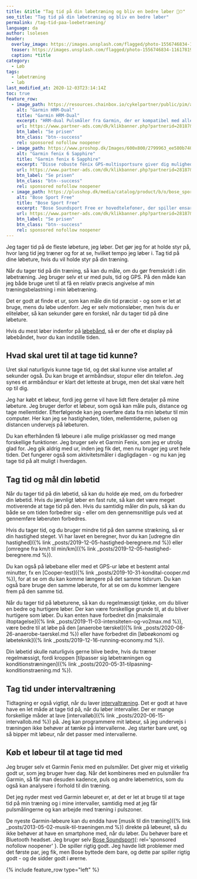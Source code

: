 ```yaml
---
title: &title "Tag tid på din løbetræning og bliv en bedre løber 🏃⏱"
seo_title: "Tag tid på din løbetræning og bliv en bedre løber"
permalink: /tag-tid-paa-loebetraening/
language: da
author: lsolesen
header:
  overlay_image: https://images.unsplash.com/flagged/photo-1556746834-11617819565b?ixid=MXwxMjA3fDB8MHxwaG90by1wYWdlfHx8fGVufDB8fHw%3D&ixlib=rb-1.2.1&auto=format&fit=crop&w=1200&q=5
  teaser: https://images.unsplash.com/flagged/photo-1556746834-11617819565b?ixid=MXwxMjA3fDB8MHxwaG90by1wYWdlfHx8fGVufDB8fHw%3D&ixlib=rb-1.2.1&auto=format&fit=crop&w=400&q=5
  caption: *title
category:
  - Løb
tags:
  - løbetræning
  - løb
last_modified_at: 2020-12-03T23:14:14Z
toc: true
feature_row:
  - image_path: https://resources.chainbox.io/cykelpartner/public/pim/accfaaab-7a3f-45d3-aeeb-713be660062d/010-12883-00ny_A_default.jpg
    alt: "Garmin HRM-Dual"
    title: "Garmin HRM-Dual"
    excerpt: "HRM-dual Pulsmåler fra Garmin, der er kompatibel med alle Garmin-computere med pulsfunktion. Måleren er blevet opgraderet, så den nu også anvender Bluetooth (BLE), og dermed også er kompatibel med alle andre mærker, der benytter ANT+ eller Bluetooth."
    url: https://www.partner-ads.com/dk/klikbanner.php?partnerid=28187&bannerid=16446&htmlurl=https://www.cykelpartner.dk/pulsbaelter/garmin-hrm-dual---pulsmaalerrem---ant-plus--og-ble
    btn_label: "Se prisen"
    btn_class: "btn--success"
    rel: sponsored nofollow noopener
  - image_path: https://www.proshop.dk/Images/600x800/2799963_ee580b740aa6.jpg
    alt: "Garmin fenix 6 Sapphire"
    title: "Garmin fenix 6 Sapphire"
    excerpt: "Disse robuste fēnix GPS-multisportsure giver dig mulighed for at tilføje kort, musik, intelligent tempoplanlægning med mere til din træning – så du kan klare alle udfordringer med lethed. Garmin har implementeret deres egen form for træningsparathed, som ikke helt er heart rate variability."
    url: https://www.partner-ads.com/dk/klikbanner.php?partnerid=28187&bannerid=67757&htmlurl=https://www.proshop.dk/Smartwatch-Sportsur-Aktivitetstracker/Garmin-fenix-6-Sapphire-black/2799963
    btn_label: "Se prisen"
    btn_class: "btn--success"
    rel: sponsored nofollow noopener
  - image_path: https://plusshop.dk/media/catalog/product/b/o/bose_sport_earbuds_black.png
    alt: "Bose Sport Free"
    title: "Bose Sport Free"
    excerpt: "Bose Soundsport Free er hovedtelefoner, der spiller ensartet og klart, uanset om din telefon er i hånden, i lommen, spændt fast på din arm eller sidder oven på løbebåndet … og der er ikke et eneste kabel involveret."
    url: https://www.partner-ads.com/dk/klikbanner.php?partnerid=28187&bannerid=54828&htmlurl=https://plusshop.dk/bose-sport-earbuds-sort
    btn_label: "Se prisen"
    btn_class: "btn--success"
    rel: sponsored nofollow noopener
---
```


Jeg tager tid på de fleste løbeture, jeg løber. Det gør jeg for at holde styr på, hvor lang tid jeg træner og for at se, hvilket tempo jeg løber i. Tag tid på dine løbeture, hvis du vil holde styr på din træning.

Når du tager tid på din træning, så kan du måle, om du gør fremskridt i din løbetræning. Jeg bruger selv et ur med puls, tid og GPS. På den måde kan jeg både bruge uret til at få en relativ præcis angivelse af min træningsbelastning i min løbetræning.

Det er godt at finde et ur, som kan måle din tid præcist - og som er let at bruge, mens du løbe udenforr. Jeg er selv motionsløber, men hvis du er eliteløber, så kan sekunder gøre en forskel, når du tager tid på dine løbeture.

Hvis du mest løber indenfor på [løbebånd](/guide-loebebaand/), så er der ofte et display på løbebåndet, hvor du kan indstille tiden.

## Hvad skal uret til at tage tid kunne?

Uret skal naturligvis kunne tage tid, og det skal kunne vise antallet af sekunder også. Du kan bruge et armbåndsur, stopur eller din telefon. Jeg synes et armbåndsur er klart det letteste at bruge, men det skal være helt op til dig.

Jeg har købt et løbeur, fordi jeg gerne vil have lidt flere detaljer på mine løbeture. Jeg bruger derfor et løbeur, som også kan måle puls, distance og tage mellemtider. Efterfølgende kan jeg overføre data fra min løbetur til min computer. Her kan jeg se hastigheden, tiden, mellemtiderne, pulsen og distancen undervejs på løbeturen.

Du kan efterhånden få løbeure i alle mulige prisklasser og med mange forskellige funktioner. Jeg bruger selv et Garmin Fenix, som jeg er utrolig glad for. Jeg gik aldrig med ur, inden jeg fik det, men nu bruger jeg uret hele tiden. Det fungerer også som aktivitetsmåler i dagligdagen - og nu kan jeg tage tid på alt muligt i hverdagen.

## Tag tid og mål din løbetid

Når du tager tid på din løbetid, så kan du holde øje med, om du forbedrer din løbetid. Hvis du jævnligt løber en fast rute, så kan det være meget motiverende at tage tid på den. Hvis du samtidig måler din puls, så kan du både se om tiden forbedrer sig - eller om den gennemsnitlige puls ved at gennemføre løberuten forbedres.

Hvis du tager tid, og du bruger mindre tid på den samme strækning, så er din hastighed steget. Vi har lavet en beregner, hvor du kan [udregne din hastighed]({% link _posts/2019-12-05-hastighed-beregnere.md %}) eller [omregne fra km/t til min/km]({% link _posts/2019-12-05-hastighed-beregnere.md %}).

Du kan også på løbebane eller med et GPS-ur løbe et bestemt antal minutter, fx en [Cooper-test]({% link _posts/2019-10-31-kondital-cooper.md %}), for at se om du kan komme længere på det samme tidsrum. Du kan også bare bruge den samme løberute, for at se om du kommer længere frem på den samme tid.

Når du tager tid på løbeturene, så kan du regelmæssigt tjekke, om du bliver en bedre og hurtigere løber. Der kan være forskellige grunde til, at du bliver hurtigere som løber. Du kan enten have forbedret din [maksimale iltoptagelse]({% link _posts/2019-11-03-intensiteten-og-vo2max.md %}), være bedre til at løbe på den [anaerobe tærskel]({% link _posts/2020-08-26-anaerobe-taerskel.md %}) eller have forbedret din [løbeøkonomi og løbeteknik]({% link _posts/2019-12-16-running-economy.md %}).

Din løbetid skulle naturligvis gerne blive bedre, hvis du træner regelmæssigt, fordi kroppen [tilpasser sig løbetræningen og konditionstræningen]({% link _posts/2020-05-31-tilpasning-konditionstraening.md %}).

## Tag tid under intervaltræning

Tidtagning er også vigtigt, når du laver [intervaltræning](/intervaltraening/). Det er godt at have have en let måde at tage tid på, når du løber intervaller. Der er mange forskellige måder at lave [intervalløb]({% link _posts/2020-06-15-intervallob.md %}) på. Jeg kan programmere mit løbeur, så jeg undervejs i træningen ikke behøver at tænke på intervallerne. Jeg starter bare uret, og så bipper mit løbeur, når det passer med intervallerne.

## Køb et løbeur til at tage tid med

Jeg bruger selv et Garmin Fenix med en pulsmåler. Det giver mig et virkelig godt ur, som jeg bruger hver dag. Når det kombineres med en pulsmåler fra Garmin, så får man desuden kadence, puls og andre løbemetrics, som du også kan analysere i forhold til din træning.

Det jeg nyder mest ved Garmin løbeuret er, at det er let at bruge til at tage tid på min træning og i mine intervaller, samtidig med at jeg får pulsmålingerne og kan arbejde med træning i pulszoner.

De nyeste Garmin-løbeure kan du endda have [musik til din træning]({% link _posts/2013-05-02-musik-til-traeningen.md %}) direkte på løbeuret, så du ikke behøver at have en smartphone med, når du løber. Du behøver bare et Bluetooth headset. Jeg bruger selv [Bose Soundsport](https://www.partner-ads.com/dk/klikbanner.php?partnerid=28187&bannerid=54828&htmlurl=https://plusshop.dk/bose-sport-earbuds-sort){: rel='sponsored nofollow noopener' }. De spiller rigtig godt. Jeg havde lidt problemer med det første par, jeg fik, men Bose byttede dem bare, og dette par spiller rigtig godt - og de sidder godt i ørerne.

{% include feature_row type="left" %}
